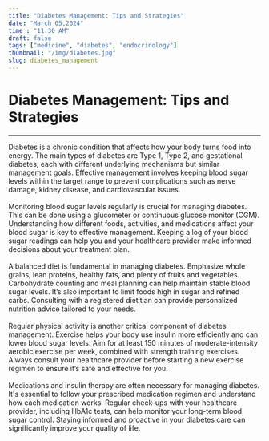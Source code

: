 ```yaml
---
title: "Diabetes Management: Tips and Strategies"
date: "March 05,2024"
time : "11:30 AM"
draft: false
tags: ["medicine", "diabetes", "endocrinology"]
thumbnail: "/img/diabetes.jpg"
slug: diabetes_management
---
```


# Diabetes Management: Tips and Strategies

---

Diabetes is a chronic condition that affects how your body turns food into energy. The main types of diabetes are Type 1, Type 2, and gestational diabetes, each with different underlying mechanisms but similar management goals. Effective management involves keeping blood sugar levels within the target range to prevent complications such as nerve damage, kidney disease, and cardiovascular issues.
<br><br>
Monitoring blood sugar levels regularly is crucial for managing diabetes. This can be done using a glucometer or continuous glucose monitor (CGM). Understanding how different foods, activities, and medications affect your blood sugar is key to effective management. Keeping a log of your blood sugar readings can help you and your healthcare provider make informed decisions about your treatment plan.
<br><br>
A balanced diet is fundamental in managing diabetes. Emphasize whole grains, lean proteins, healthy fats, and plenty of fruits and vegetables. Carbohydrate counting and meal planning can help maintain stable blood sugar levels. It’s also important to limit foods high in sugar and refined carbs. Consulting with a registered dietitian can provide personalized nutrition advice tailored to your needs.
<br><br>
Regular physical activity is another critical component of diabetes management. Exercise helps your body use insulin more efficiently and can lower blood sugar levels. Aim for at least 150 minutes of moderate-intensity aerobic exercise per week, combined with strength training exercises. Always consult your healthcare provider before starting a new exercise regimen to ensure it’s safe and effective for you.
<br><br>
Medications and insulin therapy are often necessary for managing diabetes. It's essential to follow your prescribed medication regimen and understand how each medication works. Regular check-ups with your healthcare provider, including HbA1c tests, can help monitor your long-term blood sugar control. Staying informed and proactive in your diabetes care can significantly improve your quality of life.
